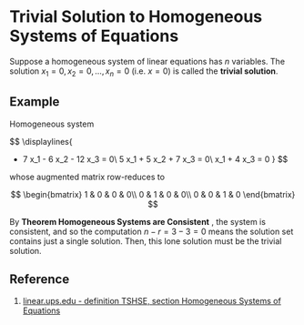 # Trivial Solution to Homogeneous Systems of Equations

Suppose a homogeneous system of linear equations has $n$ variables. The solution $x_1 = 0, x_2 = 0, \dots , x_n = 0$ (i.e. $x = 0$) is called the **trivial solution**.

## Example

Homogeneous system

$$
\displaylines{
- 7 x_1 - 6 x_2 - 12 x_3 = 0\\
5 x_1 + 5 x_2 + 7 x_3 = 0\\
x_1 + 4 x_3 = 0
}
$$

whose augmented matrix row-reduces to

$$
\begin{bmatrix}
1 & 0 & 0 & 0\\
0 & 1 & 0 & 0\\
0 & 0 & 1 & 0
\end{bmatrix}
$$

By **Theorem Homogeneous Systems are Consistent** , the system is consistent, and so the computation $n - r = 3 − 3 = 0$ means the solution set contains just a single solution. Then, this lone solution must be the trivial solution.

## Reference

1. [linear.ups.edu - definition TSHSE, section Homogeneous Systems of Equations](http://linear.ups.edu/html/section-HSE.html)